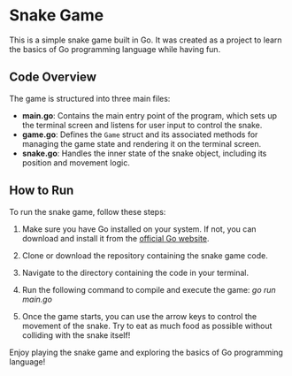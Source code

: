 # Snake Game

This is a simple snake game built in Go. It was created as a project to learn the basics of Go programming language while having fun.

## Code Overview

The game is structured into three main files:

- **main.go**: Contains the main entry point of the program, which sets up the terminal screen and listens for user input to control the snake.
- **game.go**: Defines the `Game` struct and its associated methods for managing the game state and rendering it on the terminal screen.
- **snake.go**: Handles the inner state of the snake object, including its position and movement logic.

## How to Run

To run the snake game, follow these steps:

1. Make sure you have Go installed on your system. If not, you can download and install it from the [official Go website](https://golang.org/).

2. Clone or download the repository containing the snake game code.

3. Navigate to the directory containing the code in your terminal.

4. Run the following command to compile and execute the game:
   _go run main.go_

5. Once the game starts, you can use the arrow keys to control the movement of the snake. Try to eat as much food as possible without colliding with the snake itself!

Enjoy playing the snake game and exploring the basics of Go programming language!
